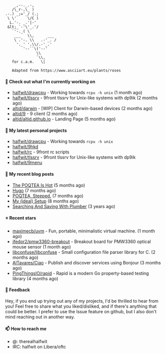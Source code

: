 ```
    _,--._.-,
   /\_r-,\_ )
.-.) _;='_/ (.;
 \ \'     \/C )
  L.'-. _.'|-'
 &lt;_`-'\'_.'/
   `'-._( \
    ___   \\,      ___
    \ .'-. \\   .-'_. /
     '._' '.\\/.-'_.'
        '--``\('--'
              \\
              `\\,
   for c.a.m.   \|
   
   Adapted from https://www.asciiart.eu/plants/roses
```

#### 👷 Check out what I'm currently working on

- [halfwit/drawcpu](https://github.com/halfwit/drawcpu) - Working towards `rcpu -h unix` (1 month ago)
- [halfwit/tlssrv](https://github.com/halfwit/tlssrv) - 9front tlssrv for Unix-like systems with dp9ik (2 months ago)
- [altid/darwin](https://github.com/altid/darwin) - [WIP] Client for Darwin-based devices (2 months ago)
- [altid/9](https://github.com/altid/9) - 9 client (2 months ago)
- [altid/altid.github.io](https://github.com/altid/altid.github.io) - Landing Page (5 months ago)

#### 🌱 My latest personal projects

- [halfwit/drawcpu](https://github.com/halfwit/drawcpu) - Working towards `rcpu -h unix`
- [halfwit/9hkd](https://github.com/halfwit/9hkd)
- [halfwit/rc](https://github.com/halfwit/rc) - 9front rc scripts
- [halfwit/tlssrv](https://github.com/halfwit/tlssrv) - 9front tlssrv for Unix-like systems with dp9ik
- [halfwit/9menu](https://github.com/halfwit/9menu)

#### 📜 My recent blog posts

- [The POQTEA Is Hot](https://halfwit.github.io/2023/11/01/the-poqtea-is-hot.html) (5 months ago)
- [Hugo](https://halfwit.github.io/2023/09/04/hugo.html) (7 months ago)
- [POQTEA, Steeped.](https://halfwit.github.io/2023/08/29/layouts.html) (7 months ago)
- [My (ideal) Setup](https://halfwit.github.io/2023/07/26/setup.html) (8 months ago)
- [Searching And Saving With Plumber](https://halfwit.github.io/2020/06/27/searching.html) (3 years ago)

#### ⭐ Recent stars

- [maximecb/uvm](https://github.com/maximecb/uvm) - Fun, portable, minimalistic virtual machine. (1 month ago)
- [jfedor2/pmw3360-breakout](https://github.com/jfedor2/pmw3360-breakout) - Breakout board for PMW3360 optical mouse sensor (1 month ago)
- [libconfuse/libconfuse](https://github.com/libconfuse/libconfuse) - Small configuration file parser library for C. (2 months ago)
- [AlTavares/Ciao](https://github.com/AlTavares/Ciao) - Publish and discover services using Bonjour (3 months ago)
- [PingThingsIO/rapid](https://github.com/PingThingsIO/rapid) - Rapid is a modern Go property-based testing library (4 months ago)

#### 💬 Feedback

Hey, if you end up trying out any of my projects, I'd be thrilled to hear from you! Feel free to share what you liked/disliked, and if there's anything that could be better.
I prefer to use the Issue feature on github, but I also don't mind reaching out in another way.

#### 📫 How to reach me
- @: therealhalfwit
- IRC: halfwit on Libera/oftc
